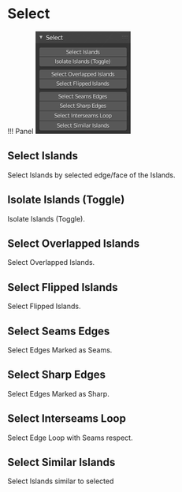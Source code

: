 # Select

!!! Panel
    ![Select](img/screen/select/select_section.png)

## Select Islands

Select Islands by selected edge/face of the Islands.

## Isolate Islands (Toggle)

Isolate Islands (Toggle).

## Select Overlapped Islands

Select Overlapped Islands.

## Select Flipped Islands

Select Flipped Islands.

## Select Seams Edges

Select Edges Marked as Seams.

## Select Sharp Edges

Select Edges Marked as Sharp.

## Select Interseams Loop

Select Edge Loop with Seams respect.

## Select Similar Islands

Select Islands similar to selected